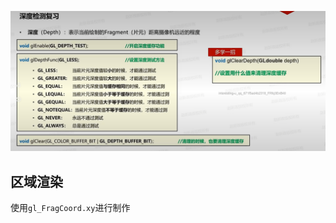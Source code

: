 ![输入图片说明](/imgs/2025-02-07/mYZFYCynhkJKZC2u.png)

## 区域渲染
使用`gl_FragCoord.xy`进行制作
```
```
<!--stackedit_data:
eyJoaXN0b3J5IjpbLTE5MTA3OTk3NjAsNTkwMjgxMzkyLC0yMT
E5NDY4NDQsLTIwODg3NDY2MTJdfQ==
-->